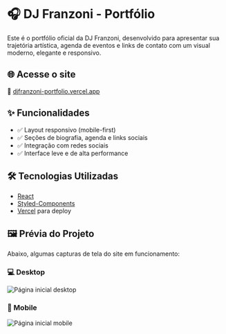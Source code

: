 # 🎧 DJ Franzoni - Portfólio

Este é o portfólio oficial da DJ Franzoni, desenvolvido para apresentar sua trajetória artística, agenda de eventos e links de contato com um visual moderno, elegante e responsivo.

## 🌐 Acesse o site

🔗 [djfranzoni-portfolio.vercel.app](https://djfranzoni-portfolio.vercel.app/)

## ✨ Funcionalidades

- ✅ Layout responsivo (mobile-first)
- ✅ Seções de biografia, agenda e links sociais
- ✅ Integração com redes sociais
- ✅ Interface leve e de alta performance

## 🛠️ Tecnologias Utilizadas

- [React](https://reactjs.org/)
- [Styled-Components](https://styled-components.com/)
- [Vercel](https://vercel.com/) para deploy

## 🖼️ Prévia do Projeto

Abaixo, algumas capturas de tela do site em funcionamento:

### 💻 Desktop

![Página inicial desktop](assets/desktop-home.png)

### 📱 Mobile

![Página inicial mobile](assets/mobile-home.png)
